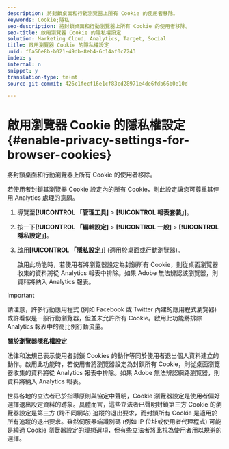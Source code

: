 ```yaml
---
description: 將封鎖桌面和行動瀏覽器上所有 Cookie 的使用者移除。
keywords: Cookie;隱私
seo-description: 將封鎖桌面和行動瀏覽器上所有 Cookie 的使用者移除。
seo-title: 啟用瀏覽器 Cookie 的隱私權設定
solution: Marketing Cloud, Analytics, Target, Social
title: 啟用瀏覽器 Cookie 的隱私權設定
uuid: f6a56e8b-b021-49db-8eb4-6c14af0c7243
index: y
internal: n
snippet: y
translation-type: tm+mt
source-git-commit: 426c1fecf16e1cf83cd28971e4de6fdb66b0e10d

---
```



# 啟用瀏覽器 Cookie 的隱私權設定{#enable-privacy-settings-for-browser-cookies}

將封鎖桌面和行動瀏覽器上所有 Cookie 的使用者移除。

若使用者封鎖其瀏覽器 Cookie 設定內的所有 Cookie，則此設定讓您可尊重其停用 Analytics 處理的意願。

1. 導覽至&#x200B;**[!UICONTROL 「管理工具]** &gt; **[!UICONTROL 報表套裝」]**。
1. 按一下&#x200B;**[!UICONTROL 「編輯設定]** &gt; **[!UICONTROL 一般]** &gt; **[!UICONTROL 隱私設定」]**。
1. 啟用&#x200B;**[!UICONTROL 「隱私設定」]** (適用於桌面或行動瀏覽器)。

   啟用此功能時，若使用者將瀏覽器設定為封鎖所有 Cookie，則從桌面瀏覽器收集的資料將從 Analytics 報表中排除。如果 Adobe 無法辨認該瀏覽器，則資料將納入 Analytics 報表。

>[!IMPORTANT]
>
>請注意，許多行動應用程式 (例如 Facebook 或 Twitter 內建的應用程式瀏覽器) 或許看似是一般行動瀏覽器，但並未允許所有 Cookie。啟用此功能將排除 Analytics 報表中的高比例行動流量。

**關於瀏覽器隱私權設定**

法律和法規已表示使用者封鎖 Cookies 的動作等同於使用者退出個人資料建立的動作。啟用此功能時，若使用者將瀏覽器設定為封鎖所有 Cookie，則從桌面瀏覽器收集的資料將從 Analytics 報表中排除。如果 Adobe 無法辨認網路瀏覽器，則資料將納入 Analytics 報表。

世界各地的立法者已於指導原則與協定中聲明，Cookie 瀏覽器設定是使用者偏好選擇退出設定資料的跡象。具體而言，這些立法者已聲明封鎖第三方 Cookie 的瀏覽器設定是第三方 (跨不同網站) 追蹤的退出要求，而封鎖所有 Cookie 是適用於所有追蹤的退出要求。雖然伺服器端識別碼 (例如 IP 位址或使用者代理程式) 可能是繞過 Cookie 瀏覽器設定的理想選項，但有些立法者將此視為使用者用以規避的選擇。